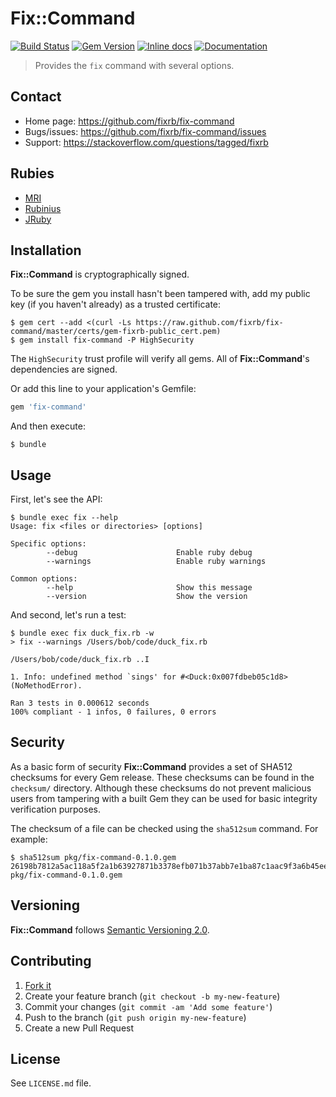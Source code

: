 # Fix::Command

[![Build Status](https://travis-ci.org/fixrb/fix-command.svg?branch=master)][travis]
[![Gem Version](https://badge.fury.io/rb/fix-command.svg)][gem]
[![Inline docs](http://inch-ci.org/github/fixrb/fix-command.svg?branch=master)][inchpages]
[![Documentation](http://img.shields.io/:yard-docs-38c800.svg)][rubydoc]

> Provides the `fix` command with several options.

## Contact

* Home page: https://github.com/fixrb/fix-command
* Bugs/issues: https://github.com/fixrb/fix-command/issues
* Support: https://stackoverflow.com/questions/tagged/fixrb

## Rubies

* [MRI](https://www.ruby-lang.org/)
* [Rubinius](http://rubini.us/)
* [JRuby](http://jruby.org/)

## Installation

__Fix::Command__ is cryptographically signed.

To be sure the gem you install hasn't been tampered with, add my public key (if you haven't already) as a trusted certificate:

    $ gem cert --add <(curl -Ls https://raw.github.com/fixrb/fix-command/master/certs/gem-fixrb-public_cert.pem)
    $ gem install fix-command -P HighSecurity

The `HighSecurity` trust profile will verify all gems.  All of __Fix::Command__'s dependencies are signed.

Or add this line to your application's Gemfile:

```ruby
gem 'fix-command'
```

And then execute:

    $ bundle

## Usage

First, let's see the API:

    $ bundle exec fix --help
    Usage: fix <files or directories> [options]

    Specific options:
            --debug                      Enable ruby debug
            --warnings                   Enable ruby warnings

    Common options:
            --help                       Show this message
            --version                    Show the version

And second, let's run a test:

    $ bundle exec fix duck_fix.rb -w
    > fix --warnings /Users/bob/code/duck_fix.rb

    /Users/bob/code/duck_fix.rb ..I

    1. Info: undefined method `sings' for #<Duck:0x007fdbeb05c1d8> (NoMethodError).

    Ran 3 tests in 0.000612 seconds
    100% compliant - 1 infos, 0 failures, 0 errors

## Security

As a basic form of security __Fix::Command__ provides a set of SHA512 checksums for
every Gem release.  These checksums can be found in the `checksum/` directory.
Although these checksums do not prevent malicious users from tampering with a
built Gem they can be used for basic integrity verification purposes.

The checksum of a file can be checked using the `sha512sum` command.  For
example:

    $ sha512sum pkg/fix-command-0.1.0.gem
    26198b7812a5ac118a5f2a1b63927871b3378efb071b37abb7e1ba87c1aac9f3a6b45eeae87d9dc647b194c15171b13f15e46503a9a1440b1233faf924381ff5  pkg/fix-command-0.1.0.gem

## Versioning

__Fix::Command__ follows [Semantic Versioning 2.0](http://semver.org/).

## Contributing

1. [Fork it](https://github.com/fixrb/fix-command/fork)
2. Create your feature branch (`git checkout -b my-new-feature`)
3. Commit your changes (`git commit -am 'Add some feature'`)
4. Push to the branch (`git push origin my-new-feature`)
5. Create a new Pull Request

## License

See `LICENSE.md` file.

[gem]: https://rubygems.org/gems/fix-command
[travis]: https://travis-ci.org/fixrb/fix-command
[inchpages]: http://inch-ci.org/github/fixrb/fix-command/
[rubydoc]: http://rubydoc.info/gems/fix-command/frames

